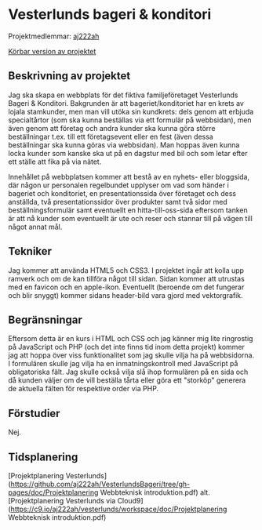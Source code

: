 
# Vesterlunds bageri & konditori
Projektmedlemmar: 
[aj222ah](https://github.com/aj222ah)

[Körbar version av projektet](https://github.com/aj222ah/VesterlundsBageri)

## Beskrivning av projektet
Jag ska skapa en webbplats för det fiktiva familjeföretaget Vesterlunds Bageri & Konditori. Bakgrunden är att 
bageriet/konditoriet har en krets av lojala stamkunder, men man vill utöka sin kundkrets: dels genom att erbjuda 
specialtårtor (som ska kunna beställas via ett formulär på webbsidan), men även genom att företag och andra kunder 
ska kunna göra större beställningar t.ex. till ett företagsevent eller en fest (även dessa beställningar ska kunna 
göras via webbsidan). Man hoppas även kunna locka kunder som kanske ska ut på en dagstur med bil och som letar efter 
ett ställe att fika på via nätet. 

Innehållet på webbplatsen kommer att bestå av en nyhets- eller bloggsida, där någon ur personalen regelbundet upplyser 
om vad som händer i bageriet och konditoriet, en presentationssida över företaget och dess anställda, två presentationssidor 
över produkter samt två sidor med beställningsformulär samt eventuellt en hitta-till-oss-sida eftersom tanken är att nå 
kunder som eventuellt är ute och reser och stannar till på vägen till något annat mål. 

## Tekniker
Jag kommer att använda HTML5 och CSS3. I projektet ingår att kolla upp ramverk och om de kan tillföra något till sidan. 
Sidan kommer att utrustas med en favicon och en apple-ikon. Eventuellt (beroende om det fungerar och blir snyggt) kommer 
sidans header-bild vara gjord med vektorgrafik.

## Begränsningar
Eftersom detta är en kurs i HTML och CSS och jag känner mig lite ringrostig på JavaScript och PHP (och det inte finns tid 
inom detta projekt) kommer jag att hoppa över viss funktionalitet som jag skulle vilja ha på webbsidorna. I formulären skulle 
jag vilja ha en inmatningskontroll med JavaScript på obligatoriska fält. Jag skulle också vilja slå ihop formulären på en sida 
och då kunden väljer om de vill beställa tårta eller göra ett "storköp" generera de aktuella fälten för respektive order via PHP.

## Förstudier
Nej.

## Tidsplanering 
[Projektplanering Vesterlunds](https://github.com/aj222ah/VesterlundsBageri/tree/gh-pages/doc/Projektplanering Webbteknisk introduktion.pdf)
alt. [Projektplanering Vesterlunds via Cloud9](https://c9.io/aj222ah/vesterlunds/workspace/doc/Projektplanering Webbteknisk introduktion.pdf)

